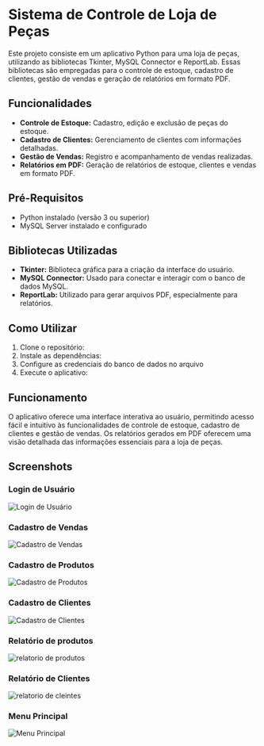 # Sistema de Controle de Loja de Peças

Este projeto consiste em um aplicativo Python para uma loja de peças, utilizando as bibliotecas Tkinter, MySQL Connector e ReportLab. Essas bibliotecas são empregadas para o controle de estoque, cadastro de clientes, gestão de vendas e geração de relatórios em formato PDF.

## Funcionalidades

- **Controle de Estoque:** Cadastro, edição e exclusão de peças do estoque.
- **Cadastro de Clientes:** Gerenciamento de clientes com informações detalhadas.
- **Gestão de Vendas:** Registro e acompanhamento de vendas realizadas.
- **Relatórios em PDF:** Geração de relatórios de estoque, clientes e vendas em formato PDF.

## Pré-Requisitos

- Python instalado (versão 3 ou superior)
- MySQL Server instalado e configurado

## Bibliotecas Utilizadas

- **Tkinter:** Biblioteca gráfica para a criação da interface do usuário.
- **MySQL Connector:** Usado para conectar e interagir com o banco de dados MySQL.
- **ReportLab:** Utilizado para gerar arquivos PDF, especialmente para relatórios.

## Como Utilizar

1. Clone o repositório: 
2. Instale as dependências: 
3. Configure as credenciais do banco de dados no arquivo
4. Execute o aplicativo: 

## Funcionamento

O aplicativo oferece uma interface interativa ao usuário, permitindo acesso fácil e intuitivo às funcionalidades de controle de estoque, cadastro de clientes e gestão de vendas. Os relatórios gerados em PDF oferecem uma visão detalhada das informações essenciais para a loja de peças.

## Screenshots

### Login de Usuário
![Login de Usuário](https://github.com/RafaelProfMgz/Loja-de-pe-as/assets/154349177/4c803d6b-4e88-4e1b-a98d-317f73029dfa)

### Cadastro de Vendas
![Cadastro de Vendas](https://github.com/RafaelProfMgz/Loja-de-pe-as/assets/154349177/9550dc28-d8f8-42a2-be43-520feb1ea24e)

### Cadastro de Produtos
![Cadastro de Produtos](https://github.com/RafaelProfMgz/Loja-de-pe-as/assets/154349177/20a6041c-436f-45ee-a1fe-d3b88ea15322)

### Cadastro de Clientes
![Cadastro de Clientes](https://github.com/RafaelProfMgz/Loja-de-pe-as/assets/154349177/ce4c300d-dc40-488d-944b-4d7096097c5d)

### Relatório de produtos
![relatorio de produtos](https://github.com/RafaelProfMgz/Loja-de-pe-as/assets/154349177/70888bf4-3ba3-4fb8-8222-45bbb1879457)

### Relatório de Clientes
![relatorio de cleintes](https://github.com/RafaelProfMgz/Loja-de-pe-as/assets/154349177/0fe96d9c-3dab-46e7-b2af-cdf945598638)

### Menu Principal
![Menu Principal](https://github.com/RafaelProfMgz/Loja-de-pe-as/assets/154349177/d810bfd8-de93-499c-b778-7e1d3cc71715)


